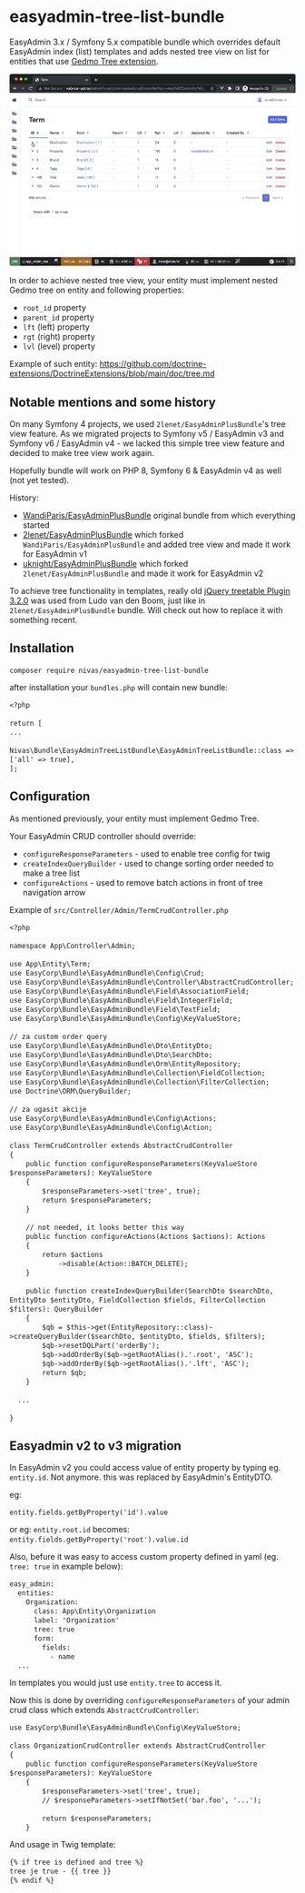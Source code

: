 # easyadmin-tree-list-bundle

EasyAdmin 3.x / Symfony 5.x compatible bundle which overrides default EasyAdmin index (list) templates and adds nested tree view on list for entities that use [Gedmo Tree extension](https://github.com/doctrine-extensions/DoctrineExtensions).

![EasyAdmin 3 tree list bundle demo](demo.gif)


In order to achieve nested tree view, your entity must implement nested Gedmo tree on entity and following properties:

- `root_id` property 
- `parent_id` property
- `lft` (left) property
- `rgt` (right) property
- `lvl` (level) property

Example of such entity: https://github.com/doctrine-extensions/DoctrineExtensions/blob/main/doc/tree.md

## Notable mentions and some history

On many Symfony 4 projects, we used `2lenet/EasyAdminPlusBundle`'s tree view feature. As we migrated projects to Symfony v5 / EasyAdmin v3 and Symfony v6 / EasyAdmin v4 - we lacked this simple tree view feature and decided to make tree view work again. 

Hopefully bundle will work on PHP 8, Symfony 6 & EasyAdmin v4 as well (not yet tested).

History:

- [WandiParis/EasyAdminPlusBundle](https://github.com/WandiParis/EasyAdminPlusBundle) original bundle from which everything started
- [2lenet/EasyAdminPlusBundle](https://github.com/2lenet/EasyAdminPlusBundle) which forked `WandiParis/EasyAdminPlusBundle` and added tree view and made it work for EasyAdmin v1
- [uknight/EasyAdminPlusBundle](https://github.com/uknight/EasyAdminPlusBundle) which forked `2lenet/EasyAdminPlusBundle` and made it work for EasyAdmin v2

 To achieve tree functionality in templates, really old [jQuery treetable Plugin 3.2.0](http://ludo.cubicphuse.nl/jquery-treetable) was used from Ludo van den Boom, just like in `2lenet/EasyAdminPlusBundle` bundle. Will check out how to replace it with something recent.

## Installation


```
composer require nivas/easyadmin-tree-list-bundle
```

after installation your `bundles.php` will contain new bundle:

```
<?php

return [
...
    Nivas\Bundle\EasyAdminTreeListBundle\EasyAdminTreeListBundle::class => ['all' => true],
];
```

## Configuration

As mentioned previously, your entity must implement Gedmo Tree.

Your EasyAdmin CRUD controller should override:
- `configureResponseParameters` - used to enable tree config for twig
- `createIndexQueryBuilder` - used to change sorting order needed to make a tree list
- `configureActions` - used to remove batch actions in front of tree navigation arrow

Example of `src/Controller/Admin/TermCrudController.php`

```
<?php

namespace App\Controller\Admin;

use App\Entity\Term;
use EasyCorp\Bundle\EasyAdminBundle\Config\Crud;
use EasyCorp\Bundle\EasyAdminBundle\Controller\AbstractCrudController;
use EasyCorp\Bundle\EasyAdminBundle\Field\AssociationField;
use EasyCorp\Bundle\EasyAdminBundle\Field\IntegerField;
use EasyCorp\Bundle\EasyAdminBundle\Field\TextField;
use EasyCorp\Bundle\EasyAdminBundle\Config\KeyValueStore;

// za custom order query
use EasyCorp\Bundle\EasyAdminBundle\Dto\EntityDto;
use EasyCorp\Bundle\EasyAdminBundle\Dto\SearchDto;
use EasyCorp\Bundle\EasyAdminBundle\Orm\EntityRepository;
use EasyCorp\Bundle\EasyAdminBundle\Collection\FieldCollection;
use EasyCorp\Bundle\EasyAdminBundle\Collection\FilterCollection;
use Doctrine\ORM\QueryBuilder;

// za ugasit akcije
use EasyCorp\Bundle\EasyAdminBundle\Config\Actions;
use EasyCorp\Bundle\EasyAdminBundle\Config\Action;

class TermCrudController extends AbstractCrudController
{
    public function configureResponseParameters(KeyValueStore $responseParameters): KeyValueStore
    {
        $responseParameters->set('tree', true);
        return $responseParameters;
    }

    // not needed, it looks better this way
    public function configureActions(Actions $actions): Actions
    {
        return $actions
            ->disable(Action::BATCH_DELETE);
    }    

    public function createIndexQueryBuilder(SearchDto $searchDto, EntityDto $entityDto, FieldCollection $fields, FilterCollection $filters): QueryBuilder
    {
        $qb = $this->get(EntityRepository::class)->createQueryBuilder($searchDto, $entityDto, $fields, $filters);
        $qb->resetDQLPart('orderBy');
        $qb->addOrderBy($qb->getRootAlias().'.root', 'ASC');
        $qb->addOrderBy($qb->getRootAlias().'.lft', 'ASC');
        return $qb;
    }

  ...

}
```





## Easyadmin v2 to v3 migration 

In EasyAdmin v2 you could access value of entity property by typing eg. `entity.id`. Not anymore. this was replaced by EasyAdmin's EntityDTO.

eg:

```
entity.fields.getByProperty('id').value
```

or eg: `entity.root.id` becomes: `entity.fields.getByProperty('root').value.id`

Also, befure it was easy to access custom property defined in yaml (eg. `tree: true` in example below):

```
easy_admin:
  entities:
    Organization:
      class: App\Entity\Organization
      label: 'Organization'
      tree: true
      form:
        fields:
          - name
  ...
```

In templates you would just use `entity.tree` to access it.

Now this is done by overriding `configureResponseParameters` of your admin crud class which extends `AbstractCrudController`:

```
use EasyCorp\Bundle\EasyAdminBundle\Config\KeyValueStore;

class OrganizationCrudController extends AbstractCrudController
{
    public function configureResponseParameters(KeyValueStore $responseParameters): KeyValueStore
    {
        $responseParameters->set('tree', true);
        // $responseParameters->setIfNotSet('bar.foo', '...');

        return $responseParameters;
    }
```

And usage in Twig template:

```
{% if tree is defined and tree %}
tree je true - {{ tree }}
{% endif %}
```

